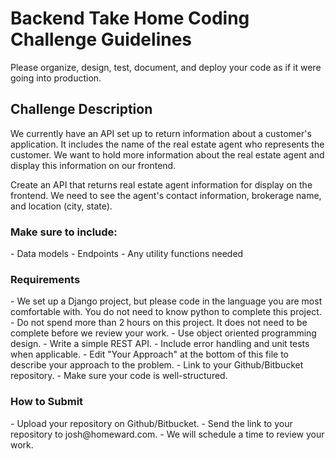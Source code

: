 <h1>Backend Take Home Coding Challenge Guidelines</h1>

Please organize, design, test, document, and deploy your code as if it were going into production.

<h2>Challenge Description</h2>

We currently have an API set up to return information about a customer's application. It includes the name of
the real estate agent who represents the customer. We want to hold more information about the real estate agent and
display this information on our frontend.

Create an API that returns real estate agent information for display on the frontend. We need to see the agent's contact
information, brokerage name, and location (city, state).

<h3>Make sure to include:</h3>
    - Data models
    - Endpoints
    - Any utility functions needed

<h3>Requirements</h3>
    - We set up a Django project, but please code in the language you are most comfortable with. You do not need to know python to complete this project.
    - Do not spend more than 2 hours on this project. It does not need to be complete before we review your work. 
    - Use object oriented programming design. 
    - Write a simple REST API.
    - Include error handling and unit tests when applicable.
    - Edit "Your Approach" at the bottom of this file to describe your approach to the problem.
    - Link to your Github/Bitbucket repository.
    - Make sure your code is well-structured.

<h3>How to Submit</h3>
    - Upload your repository on Github/Bitbucket.
    - Send the link to your repository to josh@homeward.com.
    - We will schedule a time to review your work.
